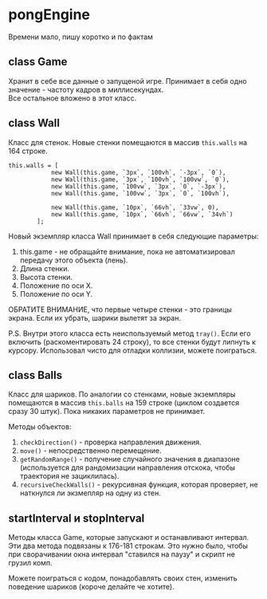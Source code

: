 # pongEngine

Времени мало, пишу коротко и по фактам

## class Game

Хранит в себе все данные о запущеной игре. Принимает в себя одно значение - частоту кадров в миллисекундах.  
Все остальное вложено в этот класс.

## class Wall

Класс для стенок. Новые стенки помещаются в массив <code>this.walls</code> на 164 строке.

    this.walls = [
                new Wall(this.game, `3px`, `100vh`, `-3px`, `0`),
                new Wall(this.game, `3px`, `100vh`, `100vw`, `0`),
                new Wall(this.game, `100vw`, `3px`, `0`, `-3px`),
                new Wall(this.game, `100vw`, `3px`, `0`, `100vh`),

                new Wall(this.game, `10px`, `66vh`, `33vw`, 0),
                new Wall(this.game, `10px`, `66vh`, `66vw`, `34vh`)
            ];

Новый экземпляр класса Wall принимает в себя следующие параметры:

1. this.game - не обращайте внимание, пока не автоматизировал передачу этого объекта (лень).
2. Длина стенки.
3. Высота стенки.
4. Положение по оси X.
5. Положение по оси Y.

ОБРАТИТЕ ВНИМАНИЕ, что первые четыре стенки - это границы экрана. Если их убрать, шарики вылетят за экран.

P.S. Внутри этого класса есть неиспользуемый метод <code>tray()</code>. Если его включить (раскоментировать 24 строку), то все стенки будут липнуть к курсору. Использовал чисто для отладки коллизии, можете поиграться.

## class Balls

Класс для шариков. По аналогии со стенками, новые экземпляры помещаются в массив <code>this.balls</code> на 159 строке (циклом создается сразу 30 штук). Пока никаких параметров не принимает.  

Методы объектов:
1. <code>checkDirection()</code> - проверка направления движения.
2. <code>move()</code> - непосредственно перемещение.
3. <code>getRandomRange()</code> - получение случайного значения в диапазоне (используется для рандомизации направления отскока, чтобы траектория не зациклилась).
4. <code>recursiveCheckWalls()</code> - рекурсивная функция, которая проверяет, не наткнулся ли экзмепляр на одну из стен.

## startInterval и stopInterval

Методы класса Game, которые запускают и останавливают интервал. Эти два метода подвязаны к 176-181 строкам. Это нужно было, чтобы при сворачивании окна интервал "ставился на паузу" и скрипт не грузил комп.

Можете поиграться с кодом, понадобавлять своих стен, изменить поведение шариков (короче делайте че хотите).
